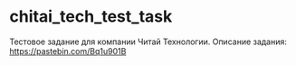 # chitai_tech_test_task
Тестовое задание для компании Читай Технологии. Описание задания: https://pastebin.com/Bq1u901B
